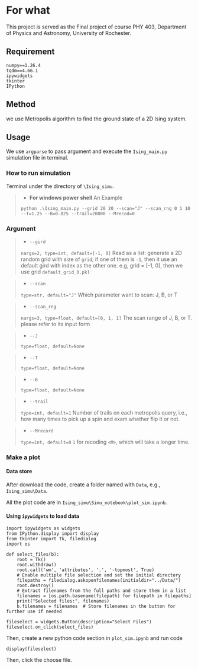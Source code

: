 # For what

This project is served as the Final project of course PHY 403, Department of Physics and Astronomy, University of Rochester.

## Requirement

```
numpy==1.26.4
tqdm==4.66.1
ipywidgets
tkinter
IPython
```

## Method

we use Metropolis algorithm to find the ground state of a 2D Ising system.

## Usage

We use `argparse` to pass argument and execute the `Ising_main.py` simulation file in terminal.

### How to run simulation

Terminal under the directory of `\Ising_simu`.

> * **For windows power shell**
> An Example
> ```
> python .\Ising_main.py --grid 20 20 --scan="J" --scan_rng 0 1 10 --T=1.25 --B=0.025 --trail=20000 --Mrecod=0
> ```

### Argument 

> * `--gird`
>
> `nargs=2, type=int, default=[-1, 0]`
> Read as a list: generate a 2D random grid with size of `grid`; if one of them is `-1`, then it use an default gird with index as the other one. e.g, grid = [-1, 0], then we use grid `default_grid_0.pkl`

> * `--scan`
> 
> `type=str, default="J"`
> Which parameter want to scan: J, B, or T

> * `--scan_rng`
>
> `nargs=3, type=float, default=[0, 1, 1]`
> The scan range of J, B, or T. please refer to its input form

> * `--J`
> 
> `type=float, default=None`

> * `--T`
> 
> `type=float, default=None`

> * `--B`
> 
> `type=float, default=None` 

> * `--trail`
> 
> `type=int, default=1`
> Number of trails on each metropolis query, i.e., how many times to pick up a spin and exam whether flip it or not.

> * `--Mrecord`
>
> `type=int, default=0`
> `1` for recoding `<M>`, which will take a longer time.


### Make a plot

#### Data store

After download the code, create a folder named with `Data`, e.g., `Ising_simu\Data`.

All the plot code are in `Ising_simu\Simu_notebook\plot_sim.ipynb`.

#### Using `ipywidgets` to load data

```
import ipywidgets as widgets
from IPython.display import display
from tkinter import Tk, filedialog
import os

def select_files(b):
    root = Tk()
    root.withdraw()
    root.call('wm', 'attributes', '.', '-topmost', True)
    # Enable multiple file selection and set the initial directory
    filepaths = filedialog.askopenfilenames(initialdir="../Data/")
    root.destroy()
    # Extract filenames from the full paths and store them in a list
    filenames = [os.path.basename(filepath) for filepath in filepaths]
    print("Selected files:", filenames)
    b.filenames = filenames  # Store filenames in the button for further use if needed

fileselect = widgets.Button(description="Select Files")
fileselect.on_click(select_files)
```

Then, create a new python code section in `plot_sim.ipynb` and run code

```
display(fileselect)
```

Then, click the choose file.